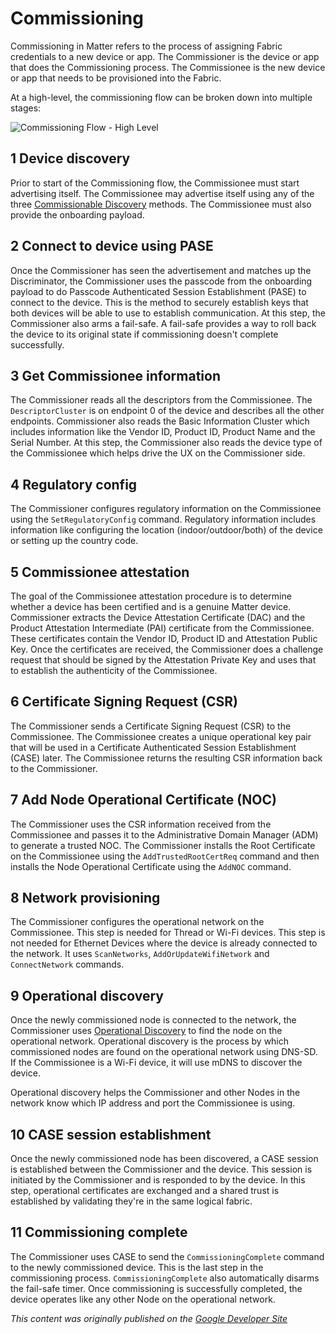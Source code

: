 # Commissioning

Commissioning in Matter refers to the process of assigning Fabric credentials to a new device or app. The Commissioner is the device or app that does the Commissioning process. The Commissionee is the new device or app that needs to be provisioned into the Fabric.

At a high-level, the commissioning flow can be broken down into multiple stages:

![Commissioning Flow - High Level](../../primer-commissioning.png)

## 1 Device discovery

Prior to start of the Commissioning flow, the Commissionee must start advertising itself. The Commissionee may advertise itself using any of the three [Commissionable Discovery](/howitworks/discovery/#commissionable-discovery) methods. The Commissionee must also provide the onboarding payload.

## 2 Connect to device using PASE

Once the Commissioner has seen the advertisement and matches up the Discriminator, the Commissioner uses the passcode from the onboarding payload to do Passcode Authenticated Session Establishment (PASE) to connect to the device. This is the method to securely establish keys that both devices will be able to use to establish communication. At this step, the Commissioner also arms a fail-safe. A fail-safe provides a way to roll back the device to its original state if commissioning doesn't complete successfully.

## 3 Get Commissionee information

The Commissioner reads all the descriptors from the Commissionee. The `DescriptorCluster` is on endpoint 0 of the device and describes all the other endpoints. Commissioner also reads the Basic Information Cluster which includes information like the Vendor ID, Product ID, Product Name and the Serial Number. At this step, the Commissioner also reads the device type of the Commissionee which helps drive the UX on the Commissioner side.

## 4 Regulatory config

The Commissioner configures regulatory information on the Commissionee using the `SetRegulatoryConfig` command. Regulatory information includes information like configuring the location (indoor/outdoor/both) of the device or setting up the country code.

## 5 Commissionee attestation

The goal of the Commissionee attestation procedure is to determine whether a device has been certified and is a genuine Matter device. Commissioner extracts the Device Attestation Certificate (DAC) and the Product Attestation Intermediate (PAI) certificate from the Commissionee. These certificates contain the Vendor ID, Product ID and Attestation Public Key. Once the certificates are received, the Commissioner does a challenge request that should be signed by the Attestation Private Key and uses that to establish the authenticity of the Commissionee.

## 6 Certificate Signing Request (CSR)

The Commissioner sends a Certificate Signing Request (CSR) to the Commissionee. The Commissionee creates a unique operational key pair that will be used in a Certificate Authenticated Session Establishment (CASE) later. The Commissionee returns the resulting CSR information back to the Commissioner.

## 7 Add Node Operational Certificate (NOC)

The Commissioner uses the CSR information received from the Commissionee and passes it to the Administrative Domain Manager (ADM) to generate a trusted NOC. The Commissioner installs the Root Certificate on the Commissionee using the `AddTrustedRootCertReq` command and then installs the Node Operational Certificate using the `AddNOC` command.

## 8 Network provisioning

The Commissioner configures the operational network on the Commissionee. This step is needed for Thread or Wi-Fi devices. This step is not needed for Ethernet Devices where the device is already connected to the network. It uses `ScanNetworks`, `AddOrUpdateWifiNetwork` and `ConnectNetwork` commands.

## 9 Operational discovery

Once the newly commissioned node is connected to the network, the Commissioner uses [Operational Discovery](/howitworks/discovery/#operational-discovery) to find the node on the operational network. Operational discovery is the process by which commissioned nodes are found on the operational network using DNS-SD. If the Commissionee is a Wi-Fi device, it will use mDNS to discover the device.

Operational discovery helps the Commissioner and other Nodes in the network know which IP address and port the Commissionee is using.

## 10 CASE session establishment

Once the newly commissioned node has been discovered, a CASE session is established between the Commissioner and the device. This session is initiated by the Commissioner and is responded to by the device. In this step, operational certificates are exchanged and a shared trust is established by validating they're in the same logical fabric.

## 11 Commissioning complete

The Commissioner uses CASE to send the `CommissioningComplete` command to the newly commissioned device. This is the last step in the commissioning process. `CommissioningComplete` also automatically disarms the fail-safe timer. Once commissioning is successfully completed, the device operates like any other Node on the operational network.

_This content was originally published on the [Google Developer Site](https://developers.home.google.com/matter/primer)_

